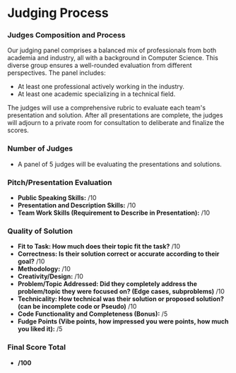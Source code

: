 # Judging Process

### Judges Composition and Process

Our judging panel comprises a balanced mix of professionals from both academia and industry, all with a background in Computer Science. This diverse group ensures a well-rounded evaluation from different perspectives. The panel includes:

- At least one professional actively working in the industry.
- At least one academic specializing in a technical field.

The judges will use a comprehensive rubric to evaluate each team's presentation and solution. After all presentations are complete, the judges will adjourn to a private room for consultation to deliberate and finalize the scores.

### Number of Judges

- A panel of 5 judges will be evaluating the presentations and solutions.

### Pitch/Presentation Evaluation

- **Public Speaking Skills:** /10
- **Presentation and Description Skills:** /10
- **Team Work Skills (Requirement to Describe in Presentation):** /10

### Quality of Solution

- **Fit to Task: How much does their topic fit the task?** /10
- **Correctness: Is their solution correct or accurate according to their goal?** /10
- **Methodology:** /10
- **Creativity/Design:** /10
- **Problem/Topic Addressed: Did they completely address the problem/topic they were focused on? (Edge cases, subproblems)** /10
- **Technicality: How technical was their solution or proposed solution? (can be incomplete code or Pseudo)** /10
- **Code Functionality and Completeness (Bonus):** /5
- **Fudge Points (Vibe points, how impressed you were points, how much you liked it):** /5

### Final Score Total

- **/100**
